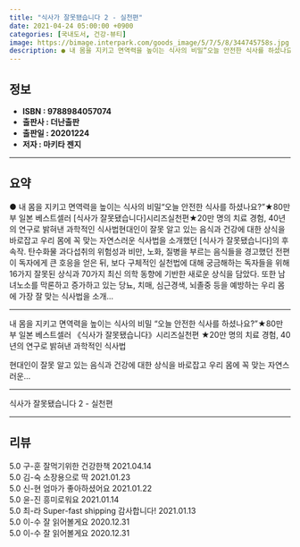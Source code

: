 ```yaml
---
title: "식사가 잘못됐습니다 2 - 실천편"
date: 2021-04-24 05:00:00 +0900
categories: [국내도서, 건강-뷰티]
image: https://bimage.interpark.com/goods_image/5/7/5/8/344745758s.jpg
description: ● 내 몸을 지키고 면역력을 높이는 식사의 비밀“오늘 안전한 식사를 하셨나요?”★80만 부 일본 베스트셀러 [식사가 잘못됐습니다]시리즈실천편★20만 명의 치료 경험, 40년의 연구로 밝혀낸 과학적인 식사법현대인이 잘못 알고 있는 음식과 건강에 대한 상식을 바로잡고 우리 몸에 꼭 맞는
---
```


## **정보**

- **ISBN : 9788984057074**
- **출판사 : 더난출판**
- **출판일 : 20201224**
- **저자 : 마키타 젠지**

------



## **요약**

●  내 몸을 지키고 면역력을 높이는 식사의 비밀“오늘 안전한 식사를 하셨나요?”★80만 부 일본 베스트셀러 [식사가 잘못됐습니다]시리즈실천편★20만 명의 치료 경험, 40년의 연구로 밝혀낸 과학적인 식사법현대인이 잘못 알고 있는 음식과 건강에 대한 상식을 바로잡고 우리 몸에 꼭 맞는 자연스러운 식사법을 소개했던 [식사가 잘못됐습니다]의 후속작. 탄수화물 과다섭취의 위험성과 비만, 노화, 질병을 부르는 음식들을 경고했던 전편이 독자에게 큰 호응을 얻은 뒤, 보다 구체적인 실천법에 대해 궁금해하는 독자들을 위해 16가지 잘못된 상식과 70가지 최신 의학 동향에 기반한 새로운 상식을 담았다. 또한 남녀노소를 막론하고 증가하고 있는 당뇨, 치매, 심근경색, 뇌졸중 등을 예방하는 우리 몸에 가장 잘 맞는 식사법을 소개...

------

내 몸을 지키고 면역력을 높이는 식사의 비밀
“오늘 안전한 식사를 하셨나요?”★80만 부 일본 베스트셀러 《식사가 잘못됐습니다》시리즈실천편
★20만 명의 치료 경험, 40년의 연구로 밝혀낸 과학적인 식사법

현대인이 잘못 알고 있는 음식과 건강에 대한 상식을 바로잡고 우리 몸에 꼭 맞는 자연스러운... 

------


식사가 잘못됐습니다 2 - 실천편 

------


## **리뷰** 

5.0 구-훈 잘먹기위한 건강한책 2021.04.14 <br/>5.0 김-숙 소장용으로 딱 2021.01.23 <br/>5.0 신-현 엄마가 좋아하셨어요 2021.01.22 <br/>5.0 윤-진 흥미로워요 2021.01.14 <br/>5.0 최-라 Super-fast shipping 감사합니다! 2021.01.13 <br/>5.0 이-수 잘 읽어볼게요 2020.12.31 <br/>5.0 이-수 잘 읽어볼게요 2020.12.31 <br/>